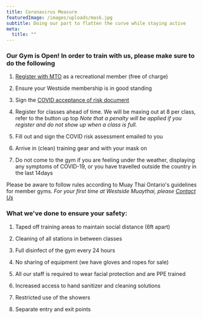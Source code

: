 ```yaml
---
title: Coronavirus Measure
featuredImage: /images/uploads/mask.jpg
subtitle: Doing our part to flatten the curve while staying active
meta:
  title: ""
---
```

### Our Gym is Open! In order to train with us, please make sure to do the following

1. [Register with MTO](https://muaythaiontario.org/documents/recreational-membership/?fbclid=IwAR2-K-v2LzVVhJF9mDoUYHUR-lLex6anHB-zibIHul5rJU2QVH3ahVbcQcg) as a recreational member (free of charge)

2. Ensure your Westside membership is in good standing

3. Sign the [COVID acceptance of risk document](https://www.gigaprofits.com/software/waiver.aspx?clb=RAJcwPGZD8hojWAZTX+aaG78R+iKXwqKYhkjTdtY44KsWd/6667UIw==&adm=+DOeNCdtIwlPFs5HkopokvEBP20nbuz6Pg677yqh3VtxtdV9SamOCQ==&termid=uNbOFU1ohqZlVaHpW1nLvlAZfL0TCGcS83JTOUibeaccRwonTMcvSg==&rlt=0)

4. Register for classes ahead of time. We will be maxing out at 8 per class, refer to the button up top
*Note that a penalty will be applied if you register and do not show up when a class is full.*

5. Fill out and sign the COVID risk assessment emailed to you

6. Arrive in (clean) training gear and with your mask on

7. Do not come to the gym if you are feeling under the weather, displaying any symptoms of COVID-19, or you have travelled outside the country in the last 14days

Please be aware to follow rules according to Muay Thai Ontario's guidelines for member gyms. 
_For your first time at Westside Muaythai, please [Contact Us](www.westsidemuaythai.com/contact)_


### What we've done to ensure your safety:
1. Taped off training areas to maintain social distance (6ft apart)

2. Cleaning of all stations in between classes

3. Full disinfect of the gym every 24 hours

4. No sharing of equipment (we have gloves and ropes for sale)

5. All our staff is required to wear facial protection and are PPE trained

6. Increased access to hand sanitizer and cleaning solutions

7. Restricted use of the showers

8. Separate entry and exit points


